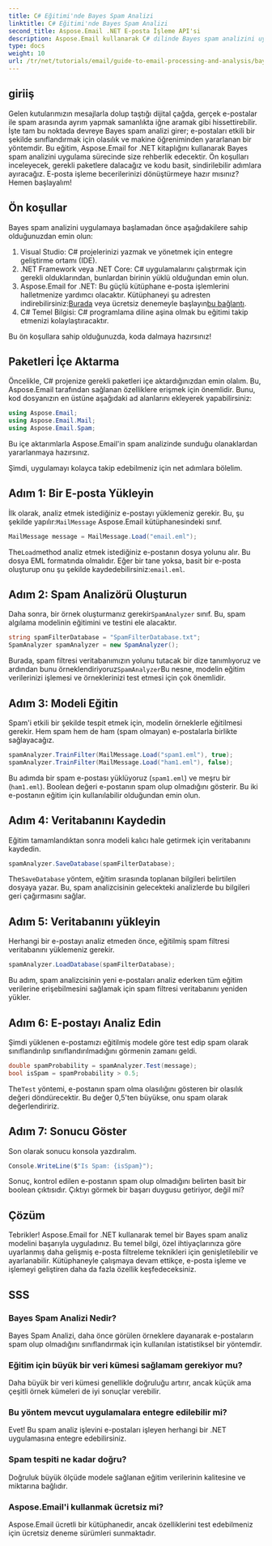 ```yaml
---
title: C# Eğitimi'nde Bayes Spam Analizi
linktitle: C# Eğitimi'nde Bayes Spam Analizi
second_title: Aspose.Email .NET E-posta İşleme API'si
description: Aspose.Email kullanarak C# dilinde Bayes spam analizini uygulamayı öğrenin. Etkili e-posta filtrelemesi için kod içgörüleriyle adım adım eğitim.
type: docs
weight: 10
url: /tr/net/tutorials/email/guide-to-email-processing-and-analysis/bayesian-spam-analysis-in-csharp/
---
```

## giriiş

Gelen kutularımızın mesajlarla dolup taştığı dijital çağda, gerçek e-postalar ile spam arasında ayrım yapmak samanlıkta iğne aramak gibi hissettirebilir. İşte tam bu noktada devreye Bayes spam analizi girer; e-postaları etkili bir şekilde sınıflandırmak için olasılık ve makine öğreniminden yararlanan bir yöntemdir. Bu eğitim, Aspose.Email for .NET kitaplığını kullanarak Bayes spam analizini uygulama sürecinde size rehberlik edecektir. Ön koşulları inceleyecek, gerekli paketlere dalacağız ve kodu basit, sindirilebilir adımlara ayıracağız. E-posta işleme becerilerinizi dönüştürmeye hazır mısınız? Hemen başlayalım!

## Ön koşullar

Bayes spam analizini uygulamaya başlamadan önce aşağıdakilere sahip olduğunuzdan emin olun:

1. Visual Studio: C# projelerinizi yazmak ve yönetmek için entegre geliştirme ortamı (IDE).
2. .NET Framework veya .NET Core: C# uygulamalarını çalıştırmak için gerekli olduklarından, bunlardan birinin yüklü olduğundan emin olun.
3. Aspose.Email for .NET: Bu güçlü kütüphane e-posta işlemlerini halletmenize yardımcı olacaktır. Kütüphaneyi şu adresten indirebilirsiniz:[Burada](https://releases.aspose.com/email/net/) veya ücretsiz denemeyle başlayın[bu bağlantı](https://releases.aspose.com/).
4. C# Temel Bilgisi: C# programlama diline aşina olmak bu eğitimi takip etmenizi kolaylaştıracaktır.

Bu ön koşullara sahip olduğunuzda, koda dalmaya hazırsınız!

## Paketleri İçe Aktarma

Öncelikle, C# projenize gerekli paketleri içe aktardığınızdan emin olalım. Bu, Aspose.Email tarafından sağlanan özelliklere erişmek için önemlidir. Bunu, kod dosyanızın en üstüne aşağıdaki ad alanlarını ekleyerek yapabilirsiniz:

```csharp
using Aspose.Email;
using Aspose.Email.Mail;
using Aspose.Email.Spam;
```

Bu içe aktarımlarla Aspose.Email'in spam analizinde sunduğu olanaklardan yararlanmaya hazırsınız.

Şimdi, uygulamayı kolayca takip edebilmeniz için net adımlara bölelim.

## Adım 1: Bir E-posta Yükleyin

 İlk olarak, analiz etmek istediğiniz e-postayı yüklemeniz gerekir. Bu, şu şekilde yapılır:`MailMessage` Aspose.Email kütüphanesindeki sınıf. 

```csharp
MailMessage message = MailMessage.Load("email.eml");
```

 The`Load`method analiz etmek istediğiniz e-postanın dosya yolunu alır. Bu dosya EML formatında olmalıdır. Eğer bir tane yoksa, basit bir e-posta oluşturup onu şu şekilde kaydedebilirsiniz:`email.eml`.

## Adım 2: Spam Analizörü Oluşturun

 Daha sonra, bir örnek oluşturmanız gerekir`SpamAnalyzer` sınıf. Bu, spam algılama modelinin eğitimini ve testini ele alacaktır.

```csharp
string spamFilterDatabase = "SpamFilterDatabase.txt";
SpamAnalyzer spamAnalyzer = new SpamAnalyzer();
```

 Burada, spam filtresi veritabanımızın yolunu tutacak bir dize tanımlıyoruz ve ardından bunu örneklendiriyoruz`SpamAnalyzer`Bu nesne, modelin eğitim verilerinizi işlemesi ve örneklerinizi test etmesi için çok önemlidir.

## Adım 3: Modeli Eğitin

Spam'i etkili bir şekilde tespit etmek için, modelin örneklerle eğitilmesi gerekir. Hem spam hem de ham (spam olmayan) e-postalarla birlikte sağlayacağız.

```csharp
spamAnalyzer.TrainFilter(MailMessage.Load("spam1.eml"), true);
spamAnalyzer.TrainFilter(MailMessage.Load("ham1.eml"), false);
```

Bu adımda bir spam e-postası yüklüyoruz (`spam1.eml`) ve meşru bir (`ham1.eml`). Boolean değeri e-postanın spam olup olmadığını gösterir. Bu iki e-postanın eğitim için kullanılabilir olduğundan emin olun.

## Adım 4: Veritabanını Kaydedin

Eğitim tamamlandıktan sonra modeli kalıcı hale getirmek için veritabanını kaydedin.

```csharp
spamAnalyzer.SaveDatabase(spamFilterDatabase);
```

 The`SaveDatabase` yöntem, eğitim sırasında toplanan bilgileri belirtilen dosyaya yazar. Bu, spam analizcisinin gelecekteki analizlerde bu bilgileri geri çağırmasını sağlar.

## Adım 5: Veritabanını yükleyin

Herhangi bir e-postayı analiz etmeden önce, eğitilmiş spam filtresi veritabanını yüklemeniz gerekir.

```csharp
spamAnalyzer.LoadDatabase(spamFilterDatabase);
```

Bu adım, spam analizcisinin yeni e-postaları analiz ederken tüm eğitim verilerine erişebilmesini sağlamak için spam filtresi veritabanını yeniden yükler.

## Adım 6: E-postayı Analiz Edin

Şimdi yüklenen e-postamızı eğitilmiş modele göre test edip spam olarak sınıflandırılıp sınıflandırılmadığını görmenin zamanı geldi. 

```csharp
double spamProbability = spamAnalyzer.Test(message);
bool isSpam = spamProbability > 0.5;
```

 The`Test` yöntemi, e-postanın spam olma olasılığını gösteren bir olasılık değeri döndürecektir. Bu değer 0,5'ten büyükse, onu spam olarak değerlendiririz.

## Adım 7: Sonucu Göster

Son olarak sonucu konsola yazdıralım.

```csharp
Console.WriteLine($"Is Spam: {isSpam}");
```

Sonuç, kontrol edilen e-postanın spam olup olmadığını belirten basit bir boolean çıktısıdır. Çıktıyı görmek bir başarı duygusu getiriyor, değil mi?

## Çözüm

Tebrikler! Aspose.Email for .NET kullanarak temel bir Bayes spam analiz modelini başarıyla uyguladınız. Bu temel bilgi, özel ihtiyaçlarınıza göre uyarlanmış daha gelişmiş e-posta filtreleme teknikleri için genişletilebilir ve ayarlanabilir. Kütüphaneyle çalışmaya devam ettikçe, e-posta işleme ve işlemeyi geliştiren daha da fazla özellik keşfedeceksiniz.

## SSS 

### Bayes Spam Analizi Nedir?
Bayes Spam Analizi, daha önce görülen örneklere dayanarak e-postaların spam olup olmadığını sınıflandırmak için kullanılan istatistiksel bir yöntemdir.

### Eğitim için büyük bir veri kümesi sağlamam gerekiyor mu?
Daha büyük bir veri kümesi genellikle doğruluğu artırır, ancak küçük ama çeşitli örnek kümeleri de iyi sonuçlar verebilir.

### Bu yöntem mevcut uygulamalara entegre edilebilir mi?
Evet! Bu spam analiz işlevini e-postaları işleyen herhangi bir .NET uygulamasına entegre edebilirsiniz.

### Spam tespiti ne kadar doğru?
Doğruluk büyük ölçüde modele sağlanan eğitim verilerinin kalitesine ve miktarına bağlıdır.

### Aspose.Email'i kullanmak ücretsiz mi?
Aspose.Email ücretli bir kütüphanedir, ancak özelliklerini test edebilmeniz için ücretsiz deneme sürümleri sunmaktadır.
